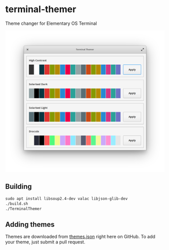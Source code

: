 # terminal-themer

Theme changer for Elementary OS Terminal

![Screenshot of Terminal Themer for Elementary OS](/screenshot.png)

## Building

```
sudo apt install libsoup2.4-dev valac libjson-glib-dev
./build.sh
./TerminalThemer
```

## Adding themes

Themes are downloaded from [themes.json](https://github.com/AndrewVos/terminal-themer/blob/master/themes.json) right here on GitHub. To add your theme, just submit a pull request.

